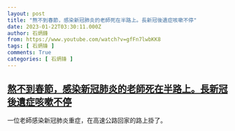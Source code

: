 ```yaml
---
layout: post
title: "熬不到春節，感染新冠肺炎的老師死在半路上。長新冠後遺症咳嗽不停"
date: 2023-01-22T03:30:11.000Z
author: 石炳鋒
from: https://www.youtube.com/watch?v=gfFn7lwbKK8
tags: [ 石炳锋 ]
comments: True
categories: [ 石炳锋 ]
---
```

<!--1674358211000-->
[熬不到春節，感染新冠肺炎的老師死在半路上。長新冠後遺症咳嗽不停](https://www.youtube.com/watch?v=gfFn7lwbKK8)
------

<div>
一位老師感染新冠肺炎重症，在高速公路回家的路上掛了。
</div>

